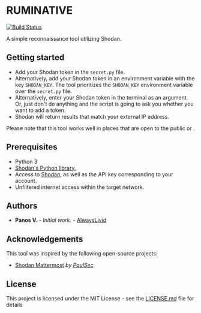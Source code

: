 # RUMINATIVE
[![Build Status](https://travis-ci.org/alwayslivid/ruminative.svg?branch=master)](https://travis-ci.org/alwayslivid/ruminative)

A simple reconnaissance tool utilizing Shodan. 

## Getting started

* Add your Shodan token in the `secret.py` file.
* Alternatively, add your Shodan token in an environment variable with the key `SHODAN_KEY`. The tool prioritizes the `SHODAN_KEY` environment variable over the `secret.py` file.
* Alternatively, enter your Shodan token in the terminal as an argument. Or, just don't do anything and the script is going to ask you whether you want to add a token.
* Shodan will return results that match your external IP address.

Please note that this tool works well in places that are open to the public or .

## Prerequisites

* Python 3
* [Shodan's Python library.](https://pypi.python.org/simple/shodan/)
* Access to [Shodan](https://shodan.io), as well as the API key corresponding to your account.
* Unfiltered internet access within the target network.

## Authors

* **Panos V.** - *Initial work.* - [AlwaysLivid](https://alwayslivid.com)

## Acknowledgements

This tool was inspired by the following open-source projects:

* [Shodan Mattermost](https://github.com/PaulSec/Shodan-mattermost) *by [PaulSec](https://github.com/PaulSec)*

## License

This project is licensed under the MIT License - see the [LICENSE.md](LICENSE.md) file for details